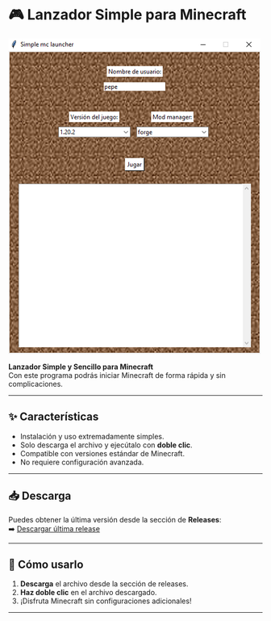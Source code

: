 # 🎮 Lanzador Simple para Minecraft

![Vista previa de la aplicación](./ilustrative.png)

**Lanzador Simple y Sencillo para Minecraft**  
Con este programa podrás iniciar Minecraft de forma rápida y sin complicaciones.

---

## ✨ Características
- Instalación y uso extremadamente simples.
- Solo descarga el archivo y ejecútalo con **doble clic**.
- Compatible con versiones estándar de Minecraft.
- No requiere configuración avanzada.

---

## 📥 Descarga
Puedes obtener la última versión desde la sección de **Releases**:  
➡️ [Descargar última release](../../releases/latest)

---

## 🚀 Cómo usarlo
1. **Descarga** el archivo desde la sección de releases.
2. **Haz doble clic** en el archivo descargado.
3. ¡Disfruta Minecraft sin configuraciones adicionales!

---
